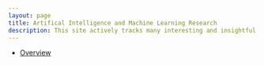 ```yaml
---
layout: page
title: Artifical Intelligence and Machine Learning Research
description: This site actively tracks many interesting and insightful artificial intelligence and machine learning (AIML) related research papers. Please don't hesitate to let me know if you have any suggestions!
---
```


- [Overview](pages/overview.html)
